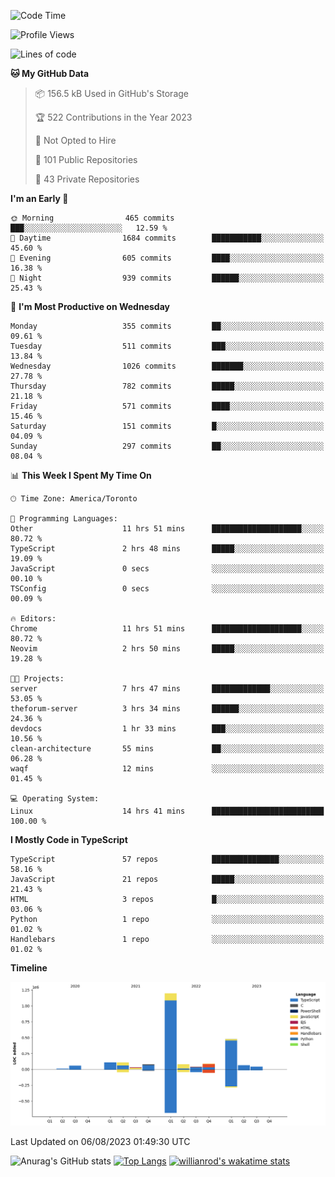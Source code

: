 <!--START_SECTION:waka-->
![Code Time](http://img.shields.io/badge/Code%20Time-446%20hrs%2037%20mins-blue)

![Profile Views](http://img.shields.io/badge/Profile%20Views-0-blue)

![Lines of code](https://img.shields.io/badge/From%20Hello%20World%20I%27ve%20Written-2.4%20million%20lines%20of%20code-blue)

**🐱 My GitHub Data** 

> 📦 156.5 kB Used in GitHub's Storage 
 > 
> 🏆 522 Contributions in the Year 2023
 > 
> 🚫 Not Opted to Hire
 > 
> 📜 101 Public Repositories 
 > 
> 🔑 43 Private Repositories 
 > 
**I'm an Early 🐤** 

```text
🌞 Morning                465 commits         ███░░░░░░░░░░░░░░░░░░░░░░   12.59 % 
🌆 Daytime                1684 commits        ███████████░░░░░░░░░░░░░░   45.60 % 
🌃 Evening                605 commits         ████░░░░░░░░░░░░░░░░░░░░░   16.38 % 
🌙 Night                  939 commits         ██████░░░░░░░░░░░░░░░░░░░   25.43 % 
```
📅 **I'm Most Productive on Wednesday** 

```text
Monday                   355 commits         ██░░░░░░░░░░░░░░░░░░░░░░░   09.61 % 
Tuesday                  511 commits         ███░░░░░░░░░░░░░░░░░░░░░░   13.84 % 
Wednesday                1026 commits        ███████░░░░░░░░░░░░░░░░░░   27.78 % 
Thursday                 782 commits         █████░░░░░░░░░░░░░░░░░░░░   21.18 % 
Friday                   571 commits         ████░░░░░░░░░░░░░░░░░░░░░   15.46 % 
Saturday                 151 commits         █░░░░░░░░░░░░░░░░░░░░░░░░   04.09 % 
Sunday                   297 commits         ██░░░░░░░░░░░░░░░░░░░░░░░   08.04 % 
```


📊 **This Week I Spent My Time On** 

```text
🕑︎ Time Zone: America/Toronto

💬 Programming Languages: 
Other                    11 hrs 51 mins      ████████████████████░░░░░   80.72 % 
TypeScript               2 hrs 48 mins       █████░░░░░░░░░░░░░░░░░░░░   19.09 % 
JavaScript               0 secs              ░░░░░░░░░░░░░░░░░░░░░░░░░   00.10 % 
TSConfig                 0 secs              ░░░░░░░░░░░░░░░░░░░░░░░░░   00.09 % 

🔥 Editors: 
Chrome                   11 hrs 51 mins      ████████████████████░░░░░   80.72 % 
Neovim                   2 hrs 50 mins       █████░░░░░░░░░░░░░░░░░░░░   19.28 % 

🐱‍💻 Projects: 
server                   7 hrs 47 mins       █████████████░░░░░░░░░░░░   53.05 % 
theforum-server          3 hrs 34 mins       ██████░░░░░░░░░░░░░░░░░░░   24.36 % 
devdocs                  1 hr 33 mins        ███░░░░░░░░░░░░░░░░░░░░░░   10.56 % 
clean-architecture       55 mins             ██░░░░░░░░░░░░░░░░░░░░░░░   06.28 % 
waqf                     12 mins             ░░░░░░░░░░░░░░░░░░░░░░░░░   01.45 % 

💻 Operating System: 
Linux                    14 hrs 41 mins      █████████████████████████   100.00 % 
```

**I Mostly Code in TypeScript** 

```text
TypeScript               57 repos            ███████████████░░░░░░░░░░   58.16 % 
JavaScript               21 repos            █████░░░░░░░░░░░░░░░░░░░░   21.43 % 
HTML                     3 repos             █░░░░░░░░░░░░░░░░░░░░░░░░   03.06 % 
Python                   1 repo              ░░░░░░░░░░░░░░░░░░░░░░░░░   01.02 % 
Handlebars               1 repo              ░░░░░░░░░░░░░░░░░░░░░░░░░   01.02 % 
```



**Timeline**

![Lines of Code chart](https://raw.githubusercontent.com/wise-introvert/wise-introvert/master/assets/bar_graph.png)


 Last Updated on 06/08/2023 01:49:30 UTC
<!--END_SECTION:waka-->

![Anurag's GitHub stats](https://github-readme-stats.vercel.app/api?username=wise-introvert&count_private=true&show_icons=true)
[![Top Langs](https://github-readme-stats.vercel.app/api/top-langs/?username=wise-introvert&langs_count=10)](https://github.com/anuraghazra/github-readme-stats)
[![willianrod's wakatime stats](https://github-readme-stats.vercel.app/api/wakatime?username=wiseintrovert)](https://github.com/anuraghazra/github-readme-stats)
